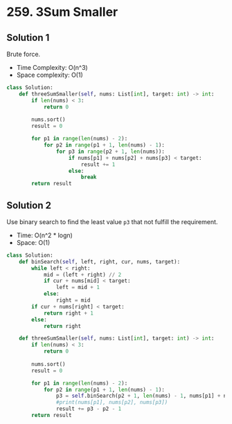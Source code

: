 # 259. 3Sum Smaller

## Solution 1

Brute force.

* Time Complexity: O(n^3)
* Space complexity: O(1)

```python
class Solution:
    def threeSumSmaller(self, nums: List[int], target: int) -> int:
        if len(nums) < 3:
            return 0
        
        nums.sort()
        result = 0

        for p1 in range(len(nums) - 2):
            for p2 in range(p1 + 1, len(nums) - 1):
                for p3 in range(p2 + 1, len(nums)):
                    if nums[p1] + nums[p2] + nums[p3] < target:
                        result += 1
                    else:
                        break
        return result
```

## Solution 2
Use binary search to find the least value `p3` that not fulfill the requirement.

* Time: O(n^2 * logn)
* Space: O(1)

```python
class Solution:
    def binSearch(self, left, right, cur, nums, target):
        while left < right:
            mid = (left + right) // 2
            if cur + nums[mid] < target:
                left = mid + 1
            else:
                right = mid
        if cur + nums[right] < target:
            return right + 1
        else:
            return right

    def threeSumSmaller(self, nums: List[int], target: int) -> int:
        if len(nums) < 3:
            return 0
        
        nums.sort()
        result = 0

        for p1 in range(len(nums) - 2):
            for p2 in range(p1 + 1, len(nums) - 1):
                p3 = self.binSearch(p2 + 1, len(nums) - 1, nums[p1] + nums[p2], nums, target)
                #print(nums[p1], nums[p2], nums[p3])
                result += p3 - p2 - 1
        return result
```

